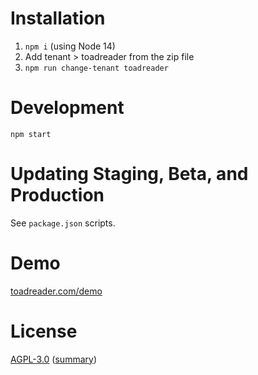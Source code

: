# Installation

1. `npm i` (using Node 14)
2. Add tenant > toadreader from the zip file
3. `npm run change-tenant toadreader`

# Development

`npm start`

# Updating Staging, Beta, and Production

See `package.json` scripts.

# Demo

[toadreader.com/demo](https://toadreader.com/demo/)

# License

[AGPL-3.0](https://opensource.org/licenses/AGPL-3.0) ([summary](https://tldrlegal.com/license/gnu-affero-general-public-license-v3-(agpl-3.0)))
